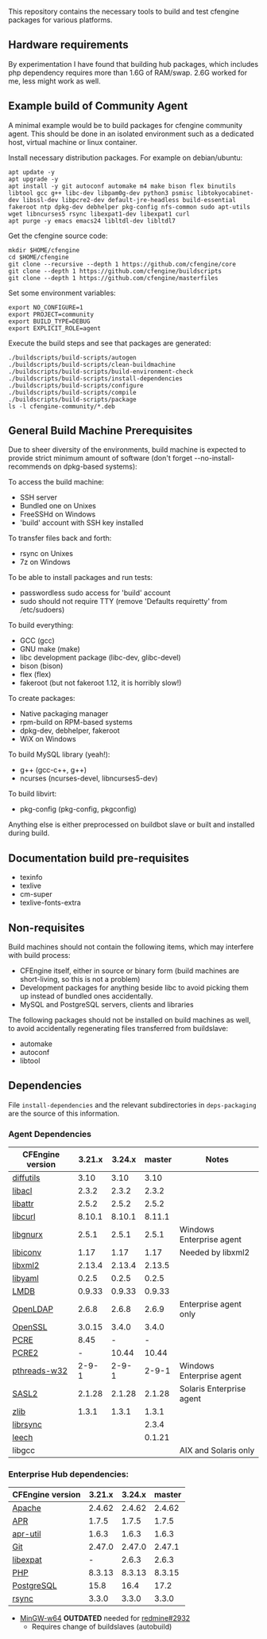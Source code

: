 This repository contains the necessary tools to build and test cfengine packages for various platforms.

## Hardware requirements

By experimentation I have found that building hub packages, which includes php dependency requires more than 1.6G of RAM/swap. 2.6G worked for me, less might work as well.

## Example build of Community Agent

A minimal example would be to build packages for cfengine community agent.
This should be done in an isolated environment such as a dedicated host, virtual machine or linux container.

Install necessary distribution packages. For example on debian/ubuntu:

```
apt update -y
apt upgrade -y
apt install -y git autoconf automake m4 make bison flex binutils libtool gcc g++ libc-dev libpam0g-dev python3 psmisc libtokyocabinet-dev libssl-dev libpcre2-dev default-jre-headless build-essential fakeroot ntp dpkg-dev debhelper pkg-config nfs-common sudo apt-utils wget libncurses5 rsync libexpat1-dev libexpat1 curl
apt purge -y emacs emacs24 libltdl-dev libltdl7
```

Get the cfengine source code:

```
mkdir $HOME/cfengine
cd $HOME/cfengine
git clone --recursive --depth 1 https://github.com/cfengine/core
git clone --depth 1 https://github.com/cfengine/buildscripts
git clone --depth 1 https://github.com/cfengine/masterfiles
```

Set some environment variables:

```
export NO_CONFIGURE=1
export PROJECT=community
export BUILD_TYPE=DEBUG
export EXPLICIT_ROLE=agent
```

Execute the build steps and see that packages are generated:

```
./buildscripts/build-scripts/autogen
./buildscripts/build-scripts/clean-buildmachine
./buildscripts/build-scripts/build-environment-check
./buildscripts/build-scripts/install-dependencies
./buildscripts/build-scripts/configure
./buildscripts/build-scripts/compile
./buildscripts/build-scripts/package
ls -l cfengine-community/*.deb
```

## General Build Machine Prerequisites

Due to sheer diversity of the environments, build machine is expected to provide
strict minimum amount of software (don't forget --no-install-recommends on
dpkg-based systems):

To access the build machine:
 * SSH server
  * Bundled one on Unixes
  * FreeSSHd on Windows
 * 'build' account with SSH key installed

To transfer files back and forth:
 * rsync on Unixes
 * 7z on Windows

To be able to install packages and run tests:
 * passwordless sudo access for 'build' account
 * sudo should not require TTY (remove 'Defaults requiretty' from /etc/sudoers)

To build everything:
 * GCC (gcc)
 * GNU make (make)
 * libc development package (libc-dev, glibc-devel)
 * bison (bison)
 * flex (flex)
 * fakeroot (but not fakeroot 1.12, it is horribly slow!)

To create packages:
 * Native packaging manager
  * rpm-build on RPM-based systems
  * dpkg-dev, debhelper, fakeroot
  * WiX on Windows

To build MySQL library (yeah!):
 * g++ (gcc-c++, g++)
 * ncurses (ncurses-devel, libncurses5-dev)

To build libvirt:
 * pkg-config (pkg-config, pkgconfig)

Anything else is either preprocessed on buildbot slave or built and installed
during build.

## Documentation build pre-requisites

 * texinfo
 * texlive
 * cm-super
 * texlive-fonts-extra

## Non-requisites

Build machines should not contain the following items, which may interfere with
build process:

 * CFEngine itself, either in source or binary form (build machines are
   short-living, so this is not a problem)
 * Development packages for anything beside libc to avoid picking them up
   instead of bundled ones accidentally.
 * MySQL and PostgreSQL servers, clients and libraries

The following packages should not be installed on build machines as well, to
avoid accidentally regenerating files transferred from buildslave:

 * automake
 * autoconf
 * libtool

## Dependencies

File `install-dependencies` and the relevant subdirectories in `deps-packaging` are the source of this information.

### Agent Dependencies

| CFEngine version                                                                  | 3.21.x | 3.24.x | master | Notes                    |
| --------------------------------------------------------------------------------- | ------ | ------ | ------ | ------------------------ |
| [diffutils](https://ftpmirror.gnu.org/diffutils/)                                 | 3.10   | 3.10   | 3.10   |                          |
| [libacl](https://download.savannah.gnu.org/releases/acl/)                         | 2.3.2  | 2.3.2  | 2.3.2  |                          |
| [libattr](https://download.savannah.gnu.org/releases/attr/)                       | 2.5.2  | 2.5.2  | 2.5.2  |                          |
| [libcurl](https://curl.haxx.se/download.html)                                     | 8.10.1 | 8.10.1 | 8.11.1 |                          |
| [libgnurx](https://www.gnu.org/software/rx/rx.html)                               | 2.5.1  | 2.5.1  | 2.5.1  | Windows Enterprise agent |
| [libiconv](https://ftp.gnu.org/gnu/libiconv/)                                     | 1.17   | 1.17   | 1.17   | Needed by libxml2        |
| [libxml2](https://xmlsoft.org/sources/)                                           | 2.13.4 | 2.13.4 | 2.13.5 |                          |
| [libyaml](https://pyyaml.org/wiki/LibYAML)                                        | 0.2.5  | 0.2.5  | 0.2.5  |                          |
| [LMDB](https://github.com/LMDB/lmdb/)                                             | 0.9.33 | 0.9.33 | 0.9.33 |                          |
| [OpenLDAP](https://www.openldap.org/software/download/OpenLDAP/openldap-release/) | 2.6.8  | 2.6.8  | 2.6.9  | Enterprise agent only    |
| [OpenSSL](https://openssl.org/)                                                   | 3.0.15 | 3.4.0  | 3.4.0  |                          |
| [PCRE](https://ftp.csx.cam.ac.uk/pub/software/programming/pcre/)                  | 8.45   | -      | -      |                          |
| [PCRE2](https://github.com/PCRE2Project/pcre2/releases/)                          | -      | 10.44  | 10.44  |                          |
| [pthreads-w32](ftp://sourceware.org/pub/pthreads-win32/)                          | 2-9-1  | 2-9-1  | 2-9-1  | Windows Enterprise agent |
| [SASL2](https://cyrusimap.org/mediawiki/index.php/Downloads)                      | 2.1.28 | 2.1.28 | 2.1.28 | Solaris Enterprise agent |
| [zlib](https://www.zlib.net/)                                                     | 1.3.1  | 1.3.1  | 1.3.1  |                          |
| [librsync](https://github.com/librsync/librsync/releases)                         |        |        | 2.3.4  |                          |
| [leech](https://github.com/larsewi/leech/releases)                                |        |        | 0.1.21 |                          |
| libgcc                                                                            |        |        |        | AIX and Solaris only     |

### Enterprise Hub dependencies:

| CFEngine version                                    | 3.21.x | 3.24.x | master |
| --------------------------------------------------- | ------ | ------ | ------ |
| [Apache](https://httpd.apache.org/)                 | 2.4.62 | 2.4.62 | 2.4.62 |
| [APR](https://apr.apache.org/)                      | 1.7.5  | 1.7.5  | 1.7.5  |
| [apr-util](https://apr.apache.org/)                 | 1.6.3  | 1.6.3  | 1.6.3  |
| [Git](https://www.kernel.org/pub/software/scm/git/) | 2.47.0 | 2.47.0 | 2.47.1 |
| [libexpat](https://libexpat.github.io/)             | -      | 2.6.3  | 2.6.3  |
| [PHP](https://php.net/)                             | 8.3.13 | 8.3.13 | 8.3.15 |
| [PostgreSQL](https://www.postgresql.org/)           | 15.8   | 16.4   | 17.2   |
| [rsync](https://download.samba.org/pub/rsync/)      | 3.3.0  | 3.3.0  | 3.3.0  |

* [MinGW-w64](https://sourceforge.net/projects/mingw-w64/) **OUTDATED** needed
  for [redmine#2932](https://dev.cfengine.com/issues/2932)
  * Requires change of buildslaves (autobuild)
